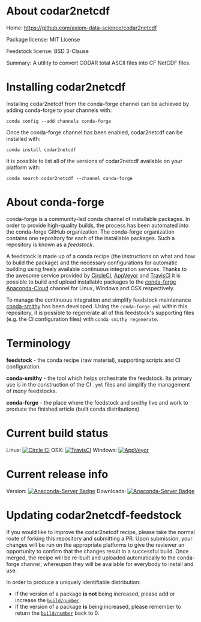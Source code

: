 About codar2netcdf
==================

Home: https://github.com/axiom-data-science/codar2netcdf

Package license: MIT License

Feedstock license: BSD 3-Clause

Summary: A utility to convert CODAR total ASCII files into CF NetCDF files.



Installing codar2netcdf
=======================

Installing codar2netcdf from the conda-forge channel can be achieved by adding conda-forge to your channels with:

```
conda config --add channels conda-forge
```

Once the conda-forge channel has been enabled, codar2netcdf can be installed with:

```
conda install codar2netcdf
```

It is possible to list all of the versions of codar2netcdf available on your platform with:

```
conda search codar2netcdf --channel conda-forge
```


About conda-forge
=================

conda-forge is a community-led conda channel of installable packages.
In order to provide high-quality builds, the process has been automated into the
conda-forge GitHub organization. The conda-forge organization contains one repository 
for each of the installable packages. Such a repository is known as a *feedstock*.

A feedstock is made up of a conda recipe (the instructions on what and how to build
the package) and the necessary configurations for automatic building using freely
available continuous integration services. Thanks to the awesome service provided by
[CircleCI](https://circleci.com/), [AppVeyor](http://www.appveyor.com/)
and [TravisCI](https://travis-ci.org/) it is possible to build and upload installable
packages to the [conda-forge](https://anaconda.org/conda-forge)
[Anaconda-Cloud](http://docs.anaconda.org/) channel for Linux, Windows and OSX respectively.

To manage the continuous integration and simplify feedstock maintenance
[conda-smithy](http://github.com/conda-forge/conda-smithy) has been developed.
Using the ``conda-forge.yml`` within this repository, it is possible to regenerate all of
this feedstock's supporting files (e.g. the CI configuration files) with ``conda smithy regenerate``.


Terminology
===========

**feedstock** - the conda recipe (raw material), supporting scripts and CI configuration.

**conda-smithy** - the tool which helps orchestrate the feedstock.
                   Its primary use is in the construction of the CI ``.yml`` files
                   and simplify the management of *many* feedstocks.

**conda-forge** - the place where the feedstock and smithy live and work to
                  produce the finished article (built conda distributions)

Current build status
====================

Linux: [![Circle CI](https://circleci.com/gh/conda-forge/codar2netcdf-feedstock.svg?style=svg)](https://circleci.com/gh/conda-forge/codar2netcdf-feedstock)
OSX: [![TravisCI](https://travis-ci.org/conda-forge/codar2netcdf-feedstock.svg?branch=master)](https://travis-ci.org/conda-forge/codar2netcdf-feedstock) 
Windows: [![AppVeyor](https://ci.appveyor.com/api/projects/status/github/conda-forge/codar2netcdf-feedstock?svg=True)](https://ci.appveyor.com/project/conda-forge/codar2netcdf-feedstock/branch/master)

Current release info
====================
Version: [![Anaconda-Server Badge](https://anaconda.org/conda-forge/codar2netcdf/badges/version.svg)](https://anaconda.org/conda-forge/codar2netcdf)
Downloads: [![Anaconda-Server Badge](https://anaconda.org/conda-forge/codar2netcdf/badges/downloads.svg)](https://anaconda.org/conda-forge/codar2netcdf)


Updating codar2netcdf-feedstock
===============================

If you would like to improve the codar2netcdf recipe, please take the normal
route of forking this repository and submitting a PR. Upon submission, your changes will
be run on the appropriate platforms to give the reviewer an opportunity to confirm that the
changes result in a successful build. Once merged, the recipe will be re-built and uploaded
automatically to the conda-forge channel, whereupon they will be available for everybody to
install and use.

In order to produce a uniquely identifiable distribution:
 * If the version of a package **is not** being increased, please add or increase
   the [``build/number``](http://conda.pydata.org/docs/building/meta-yaml.html#build-number-and-string). 
 * If the version of a package **is** being increased, please remember to return
   the [``build/number``](http://conda.pydata.org/docs/building/meta-yaml.html#build-number-and-string)
   back to 0.
